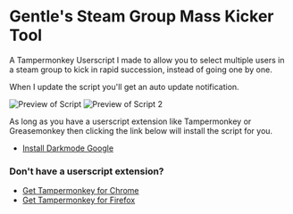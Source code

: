 

# Gentle's Steam Group Mass Kicker Tool
A Tampermonkey Userscript I made to allow you to select multiple users in a steam group to kick in rapid succession, instead of going one by one.

When I update the script you'll get an auto update notification.

![Preview of Script](https://i.imgur.com/RfDBlTN.png)
![Preview of Script 2](https://i.imgur.com/tHUfC0W.png)


As long as you have a userscript extension like Tampermonkey or Greasemonkey then clicking the link below will install the script for you.
* [Install Darkmode Google](https://github.com/GentlePuppet/Gentles_Tampermonkey_Userscripts/raw/main/Steam%20Group%20Mass%20Kicker/Steam%20Group%20Mass%20Kicker%20Script.user.js)

### Don't have a userscript extension?
* [Get Tampermonkey for Chrome](https://chrome.google.com/webstore/detail/tampermonkey/dhdgffkkebhmkfjojejmpbldmpobfkfo?hl=en)
* [Get Tampermonkey for Firefox](https://addons.mozilla.org/en-US/firefox/addon/tampermonkey/)
